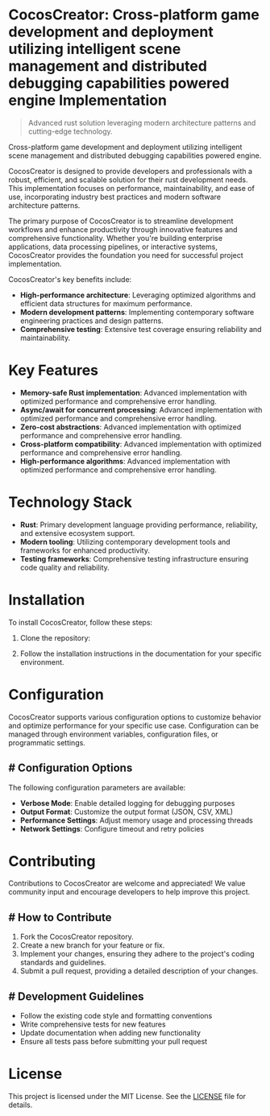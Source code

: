 <!-- fallback_CocosCreator_20251001194816_78117 -->

# CocosCreator: Cross-platform game development and deployment utilizing intelligent scene management and distributed debugging capabilities powered engine Implementation
> Advanced rust solution leveraging modern architecture patterns and cutting-edge technology.

Cross-platform game development and deployment utilizing intelligent scene management and distributed debugging capabilities powered engine.

CocosCreator is designed to provide developers and professionals with a robust, efficient, and scalable solution for their rust development needs. This implementation focuses on performance, maintainability, and ease of use, incorporating industry best practices and modern software architecture patterns.

The primary purpose of CocosCreator is to streamline development workflows and enhance productivity through innovative features and comprehensive functionality. Whether you're building enterprise applications, data processing pipelines, or interactive systems, CocosCreator provides the foundation you need for successful project implementation.

CocosCreator's key benefits include:

* **High-performance architecture**: Leveraging optimized algorithms and efficient data structures for maximum performance.
* **Modern development patterns**: Implementing contemporary software engineering practices and design patterns.
* **Comprehensive testing**: Extensive test coverage ensuring reliability and maintainability.

# Key Features

* **Memory-safe Rust implementation**: Advanced implementation with optimized performance and comprehensive error handling.
* **Async/await for concurrent processing**: Advanced implementation with optimized performance and comprehensive error handling.
* **Zero-cost abstractions**: Advanced implementation with optimized performance and comprehensive error handling.
* **Cross-platform compatibility**: Advanced implementation with optimized performance and comprehensive error handling.
* **High-performance algorithms**: Advanced implementation with optimized performance and comprehensive error handling.

# Technology Stack

* **Rust**: Primary development language providing performance, reliability, and extensive ecosystem support.
* **Modern tooling**: Utilizing contemporary development tools and frameworks for enhanced productivity.
* **Testing frameworks**: Comprehensive testing infrastructure ensuring code quality and reliability.

# Installation

To install CocosCreator, follow these steps:

1. Clone the repository:


2. Follow the installation instructions in the documentation for your specific environment.

# Configuration

CocosCreator supports various configuration options to customize behavior and optimize performance for your specific use case. Configuration can be managed through environment variables, configuration files, or programmatic settings.

## # Configuration Options

The following configuration parameters are available:

* **Verbose Mode**: Enable detailed logging for debugging purposes
* **Output Format**: Customize the output format (JSON, CSV, XML)
* **Performance Settings**: Adjust memory usage and processing threads
* **Network Settings**: Configure timeout and retry policies

# Contributing

Contributions to CocosCreator are welcome and appreciated! We value community input and encourage developers to help improve this project.

## # How to Contribute

1. Fork the CocosCreator repository.
2. Create a new branch for your feature or fix.
3. Implement your changes, ensuring they adhere to the project's coding standards and guidelines.
4. Submit a pull request, providing a detailed description of your changes.

## # Development Guidelines

* Follow the existing code style and formatting conventions
* Write comprehensive tests for new features
* Update documentation when adding new functionality
* Ensure all tests pass before submitting your pull request

# License

This project is licensed under the MIT License. See the [LICENSE](https://github.com/Willysc10/CocosCreator/blob/main/LICENSE) file for details.
